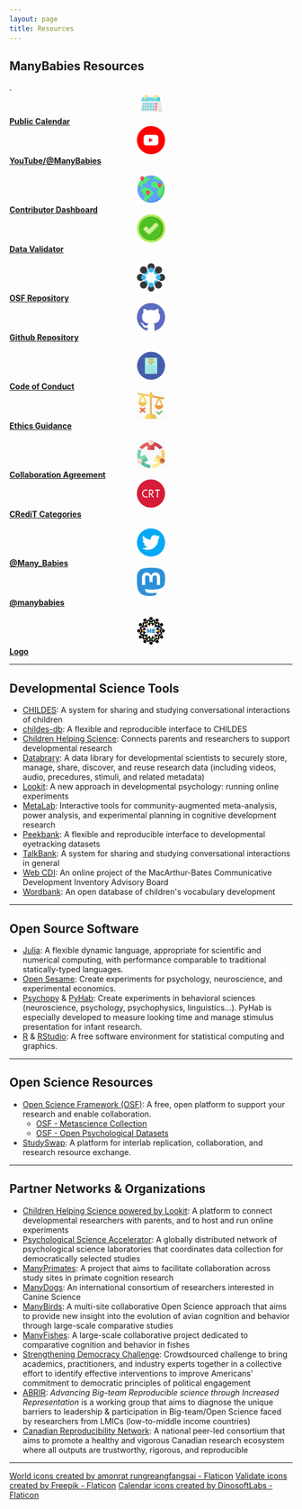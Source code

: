 ```yaml
---
layout: page
title: Resources
---
```



## ManyBabies Resources

<section>
  <div class="container">
    <div class="row" align="center">
      <div class="col-sm-6 col-xs-6" align="left">
        .
      </div>
    </div>
    <div class="row" align="center">
      <div class="col-sm-1 col-xs-6" align="center">
        <img src="/assets/img/calendar.png" alt="calendar" width="40" height="40"> 
      </div>
      <div class="col-sm-4 col-xs-6" align="left">
        <a href="{{site.baseurl}}/calendar/"><b> Public Calendar</b></a>
      </div>
      <div class="col-sm-1 col-xs-6" align="left">
      </div>
      <div class="col-sm-2 col-xs-6" align="center">
        <img src="/assets/img/youtube.png" alt="YouTube logo" width="50" height="50"> 
      </div>
      <div class="col-sm-4 col-xs-6" align="left">
        <a href="https://www.youtube.com/@manybabies" target="_blank"><b> YouTube/@ManyBabies</b></a>
      </div>
    </div>
    <br>
    <div class="row" align="center">
      <div class="col-sm-2 col-xs-6" align="center">
        <img src="/assets/img/pin.png" alt="globe with pins" width="50" height="50"> 
      </div>
      <div class="col-sm-4 col-xs-6" align="left">
        <a href="https://manybabies.shinyapps.io/shiny_mb_map/"><b> Contributor Dashboard</b></a>
      </div>
      <div class="col-sm-2 col-xs-6" align="center">
        <img src="/assets/img/validate.png" alt="checkmark" width="50" height="50"> 
      </div>
      <div class="col-sm-4 col-xs-6" align="left">
        <a href="https://manybabies.shinyapps.io/validator/"><b> Data Validator</b></a>
      </div>
    </div>
    <br>
    <div class="row" align="center">
      <div class="col-sm-2 col-xs-6" align="center">
        <img src="/assets/img/OSF.png" alt="OSF logo" width="50" height="50"> 
      </div>
      <div class="col-sm-4 col-xs-6" align="left">
        <a href="https://osf.io/rpw6d/"><b> OSF Repository</b></a>
      </div>
      <div class="col-sm-2 col-xs-6" align="center">
        <img src="/assets/img/github.png" alt="Github logo" width="50" height="50"> 
      </div>
      <div class="col-sm-4 col-xs-6" align="left">
        <a href="https://github.com/manybabies"><b> Github Repository</b></a>
      </div>
    </div>
    <br>
    <div class="row" align="center">
      <div class="col-sm-2 col-xs-6" align="center">
        <img src="/assets/img/code.png" alt="code of conduct" width="50" height="50"> 
      </div>
      <div class="col-sm-4 col-xs-6" align="left">
        <a href="{{site.baseurl}}/code_conduct/"><b> Code of Conduct</b></a>
      </div>
      <div class="col-sm-2 col-xs-6" align="center">
        <img src="/assets/img/ethics.png" alt="ethics" width="50" height="50"> 
      </div>
      <div class="col-sm-4 col-xs-6" align="left">
        <a href="https://drive.google.com/file/d/1QSaPAgf5Y0jmli6BC0fGMS_PMniAvyd-/view?usp=share_link"><b> Ethics Guidance</b></a>
      </div>
    </div>
    <br>
    <div class="row" align="center">
      <div class="col-sm-2 col-xs-6" align="center">
        <img src="/assets/img/collaboration.png" alt="collaboration agreement" width="50" height="50"> 
      </div>
      <div class="col-sm-4 col-xs-6" align="left">
        <a href="https://drive.google.com/file/d/1iEF93crL8iEMAo0HVnEYHZDcwO7ZtxxJ/view?usp=share_link"><b> Collaboration Agreement</b></a>
      </div>
      <div class="col-sm-2 col-xs-6" align="center">
        <img src="/assets/img/credit-icon.png" alt="CRediT categories" width="50" height="50"> 
      </div>
      <div class="col-sm-4 col-xs-6" align="left">
        <a href="https://drive.google.com/file/d/1aoFctk4pDujOg8UV7LLuWA3o42uO718Z/view?usp=share_link"><b> CRediT Categories</b></a>
      </div>
    </div>
    <br>
    <div class="row" align="center">
      <div class="col-sm-2 col-xs-6" align="center">
        <img src="/assets/img/twitter.png" alt="twitter logo" width="50" height="50"> 
      </div>
      <div class="col-sm-4 col-xs-6" align="left">
        <a href="https://twitter.com/Many_Babies"><b> @Many_Babies</b></a>
      </div>
      <div class="col-sm-2 col-xs-6" align="center">
        <img src="/assets/img/mastodon.png" alt="mastodon logo" width="50" height="50"> 
      </div>
      <div class="col-sm-4 col-xs-6" align="left">
        <a href="https://nerdculture.de/@manybabies"><b> @manybabies</b></a>
      </div>
    </div>
    <br>
    <div class="row" align="center">
      <div class="col-sm-2 col-xs-6" align="center">
        <img src="/assets/img/avatar-icon-2022.png" alt="ManyBabies logo" width="50" height="50"> 
      </div>
      <div class="col-sm-4 col-xs-6" align="left">
        <a href="{{site.baseurl}}/assets/img/avatar-icon-2022.png/"><b> Logo</b></a>
      </div>
    </div>
  </div>
</section>



***

## Developmental Science Tools
* [CHILDES](https://childes.talkbank.org/): A system for sharing and studying conversational interactions of children
* [childes-db](https://langcog.github.io/childes-db-website/): A flexible and reproducible interface to CHILDES
* [Children Helping Science](https://childrenhelpingscience.com/): Connects parents and researchers to support developmental research
* [Databrary](https://nyu.databrary.org/): A data library for developmental scientists to securely store, manage, share, discover, and reuse research data (including videos, audio, precedures, stimuli, and related metadata)
* [Lookit](https://lookit.mit.edu/): A new approach in developmental psychology: running online experiments
* [MetaLab](http://metalab.stanford.edu): Interactive tools for community-augmented meta-analysis, power analysis, and experimental planning in cognitive development research
* [Peekbank](https://peekbank.stanford.edu/): A flexible and reproducible interface to developmental eyetracking datasets
* [TalkBank](https://talkbank.org/): A system for sharing and studying conversational interactions in general
* [Web CDI](https://webcdi.stanford.edu/): An online project of the MacArthur-Bates Communicative Development Inventory Advisory Board
* [Wordbank](http://wordbank.stanford.edu/): An open database of children's vocabulary development


***

## Open Source Software
* [Julia](http://julialang.org/): A flexible dynamic language, appropriate for scientific and numerical computing, with performance comparable to traditional statically-typed languages.
* [Open Sesame](https://osdoc.cogsci.nl/): Create experiments for psychology, neuroscience, and experimental economics.
* [Psychopy](https://www.psychopy.org/) & [PyHab](https://github.com/jfkominsky/PyHab/): Create experiments in behavioral sciences (neuroscience, psychology, psychophysics, linguistics...). PyHab is especially developed to measure looking time and manage stimulus presentation for infant research.
* [R](https://www.r-project.org/) & [RStudio](https://rstudio.com/): A free software environment for statistical computing and graphics.

***

## Open Science Resources
* [Open Science Framework (OSF)](https://osf.io/): A free, open platform to support your research and enable collaboration.
  * [OSF - Metascience Collection](https://osf.io/collections/metascience/discover)
  * [OSF - Open Psychological Datasets](https://osf.io/th8ew/)
* [StudySwap](https://osf.io/meetings/StudySwap/): A platform for interlab replication, collaboration, and research resource exchange.


***

## Partner Networks & Organizations
* [Children Helping Science powered by Lookit](https://lookit.mit.edu/): A platform to connect developmental researchers with parents, and to host and run online experiments
* [Psychological Science Accelerator](https://psysciacc.org/): A globally distributed network of psychological science laboratories that coordinates data collection for democratically selected studies
* [ManyPrimates](https://manyprimates.github.io/): A project that aims to facilitate collaboration across study sites in primate cognition research
* [ManyDogs](https://manydogsproject.github.io/): An international consortium of researchers interested in Canine Science
* [ManyBirds](http://themanybirds.com/): A multi-site collaborative Open Science approach that aims to provide new insight into the evolution of avian cognition and behavior through large-scale comparative studies
* [ManyFishes](https://twitter.com/TheManyFishes): A large-scale collaborative project dedicated to comparative cognition and behavior in fishes
* [Strengthening Democracy Challenge](https://www.strengtheningdemocracychallenge.org/): Crowdsourced challenge to bring academics, practitioners, and industry experts together in a collective effort to identify effective interventions to improve Americans' commitment to democratic principles of political engagement
* [ABRIR](https://abrirpsy.org/): *Advancing Big-team Reproducible science through Increased Representation* is a working group that aims to diagnose the unique barriers to leadership & participation in Big-team/Open Science faced by researchers from LMICs (low-to-middle income countries)
* [Canadian Reproducibility Network](https://carn-recar.ca/): A national peer-led consortium that aims to promote a healthy and vigorous Canadian research ecosystem where all outputs are trustworthy, rigorous, and reproducible



***
<a href="https://www.flaticon.com/free-icons/world" title="world icons">World icons created by amonrat rungreangfangsai - Flaticon</a>
<a href="https://www.flaticon.com/free-icons/validate" title="validate icons">Validate icons created by Freepik - Flaticon</a>
<a href="https://www.flaticon.com/free-icons/calendar" title="calendar icons">Calendar icons created by DinosoftLabs - Flaticon</a>